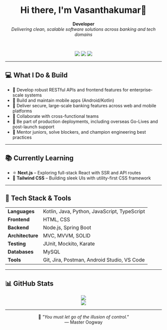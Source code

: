 <h1 align="center">Hi there, I'm Vasanthakumar👋</h1>

<p align="center">
  <b>Developer</b><br>
  <i>Delivering clean, scalable software solutions across banking and tech domains</i>
</p>

<br>

<p align="center">
  <img src="https://img.shields.io/badge/Location-Johor,%20Malaysia-blue" />
  <a href="mailto:work.vasantrajamanickam@gmail.com"><img src="https://img.shields.io/badge/Email-Click%20to%20Send-informational" /></a>
  <a href="https://www.linkedin.com/in/vasantrajamanickam/"><img src="https://img.shields.io/badge/LinkedIn-Vasanthakumar-informational?logo=linkedin" /></a>
</p>

---

## 💻 What I Do & Build

- 🔧 Develop robust RESTful APIs and frontend features for enterprise-scale systems  
- 📲 Build and maintain mobile apps (Android/Kotlin)  
- 🏦 Deliver secure, large-scale banking features across web and mobile platforms   
- 🤝 Collaborate with cross-functional teams 
- 🚀 Be part of production deployments, including overseas Go-Lives and post-launch support  
- 👥 Mentor juniors, solve blockers, and champion engineering best practices  

---

## 📚 Currently Learning

- ⚛️ **Next.js** – Exploring full-stack React with SSR and API routes  
- 🎨 **Tailwind CSS** – Building sleek UIs with utility-first CSS framework  

---

## 🧰 Tech Stack & Tools

<table>
<tr>
  <td><b>Languages</b></td>
  <td>Kotlin, Java, Python, JavaScript, TypeScript</td>
</tr>
<tr>
  <td><b>Frontend</b></td>
  <td>HTML, CSS</td>
</tr>
<tr>
  <td><b>Backend</b></td>
  <td>Node.js, Spring Boot</td>
</tr>
<tr>
  <td><b>Architecture</b></td>
  <td>MVC, MVVM, SOLID</td>
</tr>
<tr>
  <td><b>Testing</b></td>
  <td>JUnit, Mockito, Karate</td>
</tr>
<tr>
  <td><b>Databases</b></td>
  <td>MySQL</td>
</tr>
<tr>
  <td><b>Tools</b></td>
  <td>Git, Jira, Postman, Android Studio, VS Code</td>
</tr>
</table>

---

## 📊 GitHub Stats

<p align="center">
  <img src="https://github-readme-stats.vercel.app/api?username=Vasanthakumar95&show_icons=true&theme=tokyonight" />
  <br>
  <img src="https://github-readme-stats.vercel.app/api/top-langs/?username=Vasanthakumar95&layout=compact&theme=tokyonight" />
</p>

---

<p align="center">
  🐢 <i>"You must let go of the illusion of control."</i><br>
  — Master Oogway
</p>
